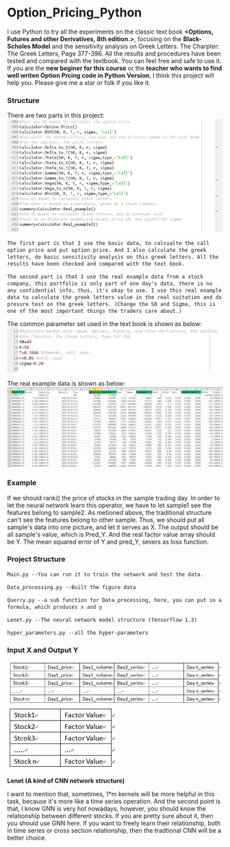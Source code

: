 # Option_Pricing_Python
I use Python to try all the experiments on the classic text book **&lt;Options, Futures and other Derivatives, 8th edition.>**, focusing on the **Black-Scholes Model** and the sensitivity analysis on Greek Letters. The Charpter: The Greek Letters, Page 377-396. All the results and procedures have been tested and compared with the textbook. You can feel free and safe to use it. If you are the **new beginer for this course** or the **teacher who wants to find well writen Option Prcing code in Python Version**, I think this project will help you. Please give me a star or folk if you like it. 

### Structure
There are two parts in this project:
![Image text](https://github.com/Neural-Finance/Option_Pricing_Python/blob/main/fig/Code.JPG)

```
The first part is that I use the basic data, to calcualte the call option price and put option price. And I also calculate the greek letters, do basic sensitivity analysis on this greek letters. All the results have been checked and compared with the text book. 
```

```
The second part is that I use the real example data from a stock company, this portfolio is only part of one day's data, there is no any confidential info, thus, it's okay to use. I use this real example data to calculate the greek letters value in the real suitation and do presure test on the greek letters. (Change the S0 and Sigma, this is one of the most important things the traders care about.)
```

The common parameter set used in the text book is shown as below:
![Image text](https://github.com/Neural-Finance/Option_Pricing_Python/blob/main/fig/Basic_data.JPG)

The real example data is shown as below:
![Image text](https://github.com/Neural-Finance/Option_Pricing_Python/blob/main/fig/Real_example_data.JPG)

### Example
If we should rank() the price of stocks in the sample trading day. In order to let the neural network learn this operator, we have to let sample1 see the features belong to sample2. As metioned above, the traditional structure can't see the features belong to other sample. Thus, we should put all sample's data into one picture, and let it serves as X. The output should be all sample's value, which is Pred_Y. And the real factor value array should be Y. The mean squared error of Y and pred_Y, severs as loss function.


### Project Structure
```
Main.py --You can run it to train the network and test the data.
```

```
Data_processing.py --Built the figure data
```

```
Querry.py --a sub function for Data_processing, here, you can put in a formula, which produces x and y
```

```
Lenet.py --The neural network model structure (Tensorflow 1.3)
```

```
hyper_parameters.py --all the hyper-parameters
```

### Input X and Output Y
![Image text](https://github.com/Neural-Finance/Cross_sample_financial_feature_engineering/blob/master/fig/1.png)
![Image text](https://github.com/Neural-Finance/Cross_sample_financial_feature_engineering/blob/master/fig/2.png)

**Lenet (A kind of CNN network structure)**

I want to mention that, sometimes, 1*m kernels will be more helpful in this task, because it's more like a time series operation. And the second point is that, I know GNN is very hot nowadays, however, you should know the relationship between different stocks. If you are pretty sure about it, then you should use GNN here. If you want to freely learn their relationship, both in time series or cross section relationship, then the tradtional CNN will be a better choice.
